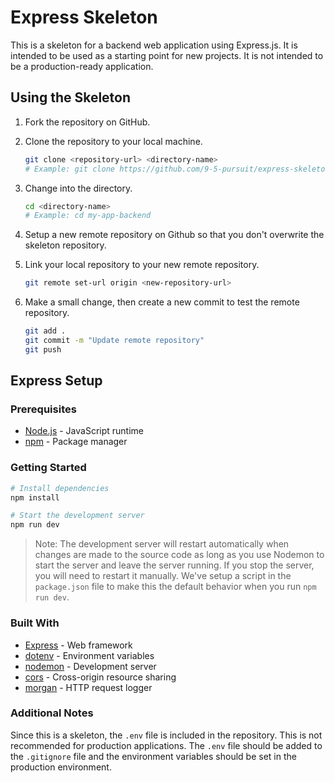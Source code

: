# Express Skeleton

This is a skeleton for a backend web application using Express.js. It is intended to be used as a starting point for new projects. It is not intended to be a production-ready application.

## Using the Skeleton

1. Fork the repository on GitHub.

1. Clone the repository to your local machine.
    ```bash
    git clone <repository-url> <directory-name>
    # Example: git clone https://github.com/9-5-pursuit/express-skeleton my-app-backend
    ```

1. Change into the directory.

    ```bash
    cd <directory-name>
    # Example: cd my-app-backend
    ```

1. Setup a new remote repository on Github so that you don't overwrite the skeleton repository.

1. Link your local repository to your new remote repository.

    ```bash
    git remote set-url origin <new-repository-url>
    ```

1. Make a small change, then create a new commit to test the remote repository.

    ```bash
    git add .
    git commit -m "Update remote repository"
    git push
    ```

## Express Setup

### Prerequisites

- [Node.js](https://nodejs.org/en/) - JavaScript runtime
- [npm](https://www.npmjs.com/) - Package manager

### Getting Started

```bash
# Install dependencies
npm install

# Start the development server
npm run dev
```

> Note: The development server will restart automatically when changes are made to the source code as long as you use Nodemon to start the server and leave the server running. If you stop the server, you will need to restart it manually. We've setup a script in the `package.json` file to make this the default behavior when you run `npm run dev`.

### Built With

- [Express](https://expressjs.com/) - Web framework
- [dotenv](https://www.npmjs.com/package/dotenv) - Environment variables
- [nodemon](https://nodemon.io/) - Development server
- [cors](https://www.npmjs.com/package/cors) - Cross-origin resource sharing
- [morgan](https://www.npmjs.com/package/morgan) - HTTP request logger

### Additional Notes

Since this is a skeleton, the `.env` file is included in the repository. This is not recommended for production applications. The `.env` file should be added to the `.gitignore` file and the environment variables should be set in the production environment.
